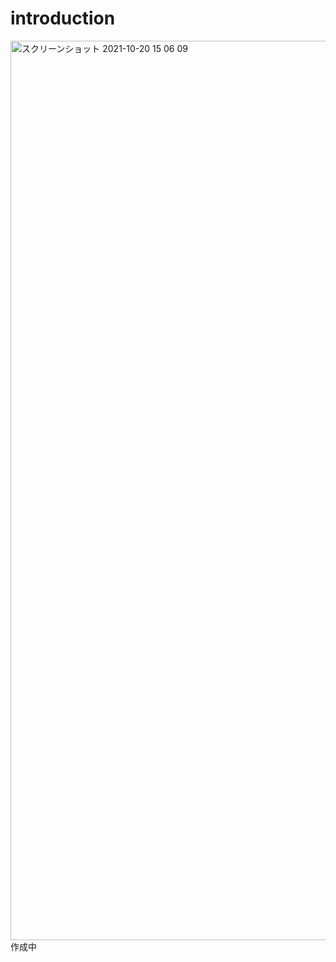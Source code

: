 # introduction
<img width="1439" alt="スクリーンショット 2021-10-20 15 06 09" src="https://user-images.githubusercontent.com/83994010/138037286-b0a99b05-842a-4b30-b37a-a3e62bbaaef0.png">
作成中
